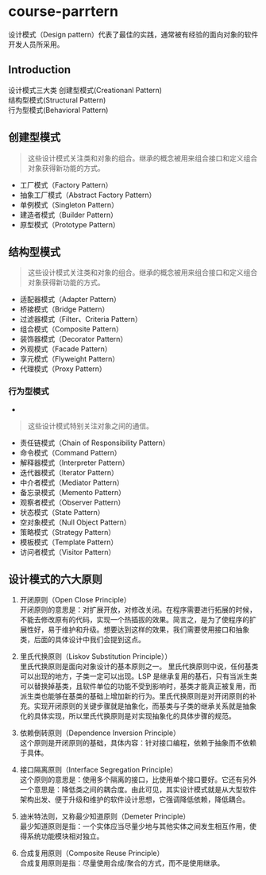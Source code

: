 # course-parrtern
设计模式（Design pattern）代表了最佳的实践，通常被有经验的面向对象的软件开发人员所采用。
## Introduction
设计模式三大类
创建型模式(Creationanl Pattern)<br>
结构型模式(Structural Pattern)<br>
行为型模式(Behavioral  Pattern)<br>


创建型模式
-
>这些设计模式关注类和对象的组合。继承的概念被用来组合接口和定义组合对象获得新功能的方式。	

* 工厂模式（Factory Pattern）<br>
* 抽象工厂模式（Abstract Factory Pattern）<br>
* 单例模式（Singleton Pattern）<br>
* 建造者模式（Builder Pattern）<br>
* 原型模式（Prototype Pattern）<br>

结构型模式
-
>这些设计模式关注类和对象的组合。继承的概念被用来组合接口和定义组合对象获得新功能的方式。

* 适配器模式（Adapter Pattern）<br>
* 桥接模式（Bridge Pattern）<br>
* 过滤器模式（Filter、Criteria Pattern）<br>
* 组合模式（Composite Pattern）<br>
* 装饰器模式（Decorator Pattern）<br>
* 外观模式（Facade Pattern）<br>
* 享元模式（Flyweight Pattern）<br>
* 代理模式（Proxy Pattern）<br>

### 行为型模式
-
>这些设计模式特别关注对象之间的通信。	
* 责任链模式（Chain of Responsibility Pattern）<br>
* 命令模式（Command Pattern）<br>
* 解释器模式（Interpreter Pattern）<br>
* 迭代器模式（Iterator Pattern）<br>
* 中介者模式（Mediator Pattern）<br>
* 备忘录模式（Memento Pattern）<br>
* 观察者模式（Observer Pattern）<br>
* 状态模式（State Pattern）<br>
* 空对象模式（Null Object Pattern）<br>
* 策略模式（Strategy Pattern）<br>
* 模板模式（Template Pattern）<br>
* 访问者模式（Visitor Pattern）<br>

## 设计模式的六大原则
1. 开闭原则（Open Close Principle）<br>
开闭原则的意思是：对扩展开放，对修改关闭。在程序需要进行拓展的时候，不能去修改原有的代码，实现一个热插拔的效果。简言之，是为了使程序的扩展性好，易于维护和升级。想要达到这样的效果，我们需要使用接口和抽象类，后面的具体设计中我们会提到这点。

2. 里氏代换原则（Liskov Substitution Principle））<br>
里氏代换原则是面向对象设计的基本原则之一。 里氏代换原则中说，任何基类可以出现的地方，子类一定可以出现。LSP 是继承复用的基石，只有当派生类可以替换掉基类，且软件单位的功能不受到影响时，基类才能真正被复用，而派生类也能够在基类的基础上增加新的行为。里氏代换原则是对开闭原则的补充。实现开闭原则的关键步骤就是抽象化，而基类与子类的继承关系就是抽象化的具体实现，所以里氏代换原则是对实现抽象化的具体步骤的规范。

3. 依赖倒转原则（Dependence Inversion Principle）<br>
这个原则是开闭原则的基础，具体内容：针对接口编程，依赖于抽象而不依赖于具体。

4. 接口隔离原则（Interface Segregation Principle）<br>
这个原则的意思是：使用多个隔离的接口，比使用单个接口要好。它还有另外一个意思是：降低类之间的耦合度。由此可见，其实设计模式就是从大型软件架构出发、便于升级和维护的软件设计思想，它强调降低依赖，降低耦合。

5. 迪米特法则，又称最少知道原则（Demeter Principle）<br>
最少知道原则是指：一个实体应当尽量少地与其他实体之间发生相互作用，使得系统功能模块相对独立。

6. 合成复用原则（Composite Reuse Principle）<br>
合成复用原则是指：尽量使用合成/聚合的方式，而不是使用继承。
